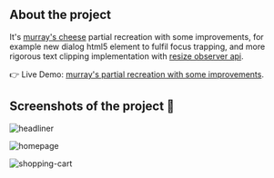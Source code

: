## About the project
It's [murray's cheese](https://www.murrayscheese.com/) partial recreation with some improvements, for example new dialog html5 element to fulfil focus trapping, and more rigorous text clipping implementation with [resize observer api](https://developer.mozilla.org/en-US/docs/Web/API/Resize_Observer_API).

👉 Live Demo: [murray's partial recreation with some improvements](https://murrayscheesepr.netlify.app/).

## Screenshots of the project 📸
![headliner](https://github.com/xsxSatellite/murray-s-cheese/assets/125062628/07b9d034-e4ff-45a8-abee-46ef03b67add)

![homepage](https://github.com/xsxSatellite/murray-s-cheese/assets/125062628/6b506673-166a-4286-997d-65d05bc28ed4)

![shopping-cart](https://github.com/xsxSatellite/murray-s-cheese/assets/125062628/d3c5ea4d-2754-49f0-94cc-fa3326f17154)
